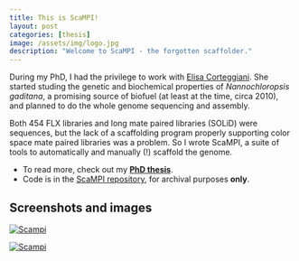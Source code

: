 ```yaml
---
title: This is ScaMPI!
layout: post
categories: [thesis]
image: /assets/img/logo.jpg
description: "Welcome to ScaMPI - the forgotten scaffolder."
---
```


During my PhD, I had the privilege to work with
[Elisa Corteggiani](https://www.elisacorteggiani.com). She started studing the genetic and biochemical
properties of *Nannochloropsis gaditana*, a promising source of biofuel (at least at the time, circa 2010),
and planned to do the whole genome sequencing and assembly.

Both 454 FLX libraries and long mate paired libraries (SOLiD) were sequences, but the lack of a scaffolding
program properly supporting color space mate paired libraries was a problem. So I wrote ScaMPI, a suite of
tools to automatically and manually (!) scaffold the genome.

* To read more, check out my [**PhD thesis**](https://www.research.unipd.it/handle/11577/3422939?1/Thesis_last.pdf).
* Code is in the [ScaMPI repository](https://github.com/telatin/scampi), for archival purposes **only**.

## Screenshots and images

[![Scampi](/scampi-1.16/images/image13.png)](https://telatin.github.io/scampi/)

[![Scampi](/scampi-1.16/images/image12.png)](https://telatin.github.io/scampi/)